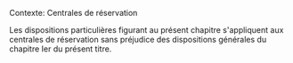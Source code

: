 Contexte: Centrales de réservation

Les dispositions particulières figurant au présent chapitre s'appliquent aux centrales de réservation sans préjudice des dispositions générales du chapitre Ier du présent titre.